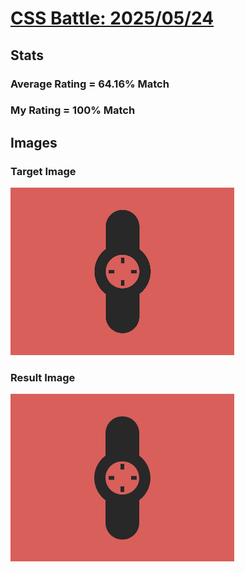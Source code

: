 # [CSS Battle: 2025/05/24](https://cssbattle.dev/play/9leyzc3mjABLZpgaVnzP)

## Stats

### Average Rating = 64.16% Match

### My Rating = 100% Match

## Images

### Target Image

![](./images/target.png)

### Result Image

![](./images/result.png)
